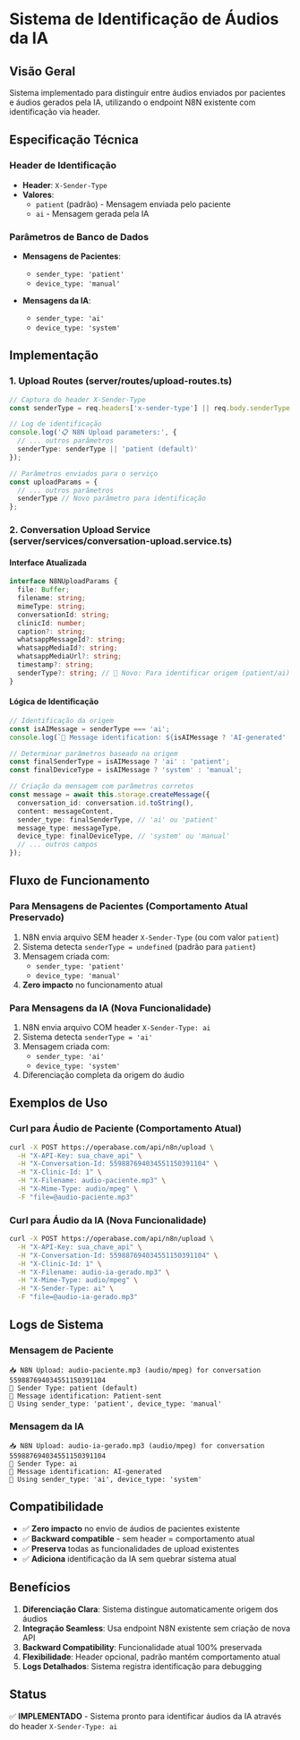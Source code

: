 # Sistema de Identificação de Áudios da IA

## Visão Geral

Sistema implementado para distinguir entre áudios enviados por pacientes e áudios gerados pela IA, utilizando o endpoint N8N existente com identificação via header.

## Especificação Técnica

### Header de Identificação
- **Header**: `X-Sender-Type`
- **Valores**: 
  - `patient` (padrão) - Mensagem enviada pelo paciente
  - `ai` - Mensagem gerada pela IA

### Parâmetros de Banco de Dados
- **Mensagens de Pacientes**:
  - `sender_type: 'patient'`
  - `device_type: 'manual'`
  
- **Mensagens da IA**:
  - `sender_type: 'ai'`
  - `device_type: 'system'`

## Implementação

### 1. Upload Routes (server/routes/upload-routes.ts)
```typescript
// Captura do header X-Sender-Type
const senderType = req.headers['x-sender-type'] || req.body.senderType;

// Log de identificação
console.log('📋 N8N Upload parameters:', {
  // ... outros parâmetros
  senderType: senderType || 'patient (default)'
});

// Parâmetros enviados para o serviço
const uploadParams = {
  // ... outros parâmetros
  senderType // Novo parâmetro para identificação
};
```

### 2. Conversation Upload Service (server/services/conversation-upload.service.ts)

#### Interface Atualizada
```typescript
interface N8NUploadParams {
  file: Buffer;
  filename: string;
  mimeType: string;
  conversationId: string;
  clinicId: number;
  caption?: string;
  whatsappMessageId?: string;
  whatsappMediaId?: string;
  whatsappMediaUrl?: string;
  timestamp?: string;
  senderType?: string; // 🤖 Novo: Para identificar origem (patient/ai)
}
```

#### Lógica de Identificação
```typescript
// Identificação da origem
const isAIMessage = senderType === 'ai';
console.log(`🤖 Message identification: ${isAIMessage ? 'AI-generated' : 'Patient-sent'}`);

// Determinar parâmetros baseado na origem
const finalSenderType = isAIMessage ? 'ai' : 'patient';
const finalDeviceType = isAIMessage ? 'system' : 'manual';

// Criação da mensagem com parâmetros corretos
const message = await this.storage.createMessage({
  conversation_id: conversation.id.toString(),
  content: messageContent,
  sender_type: finalSenderType, // 'ai' ou 'patient'
  message_type: messageType,
  device_type: finalDeviceType, // 'system' ou 'manual'
  // ... outros campos
});
```

## Fluxo de Funcionamento

### Para Mensagens de Pacientes (Comportamento Atual Preservado)
1. N8N envia arquivo SEM header `X-Sender-Type` (ou com valor `patient`)
2. Sistema detecta `senderType = undefined` (padrão para `patient`)
3. Mensagem criada com:
   - `sender_type: 'patient'`
   - `device_type: 'manual'`
4. **Zero impacto** no funcionamento atual

### Para Mensagens da IA (Nova Funcionalidade)
1. N8N envia arquivo COM header `X-Sender-Type: ai`
2. Sistema detecta `senderType = 'ai'`
3. Mensagem criada com:
   - `sender_type: 'ai'`
   - `device_type: 'system'`
4. Diferenciação completa da origem do áudio

## Exemplos de Uso

### Curl para Áudio de Paciente (Comportamento Atual)
```bash
curl -X POST https://operabase.com/api/n8n/upload \
  -H "X-API-Key: sua_chave_api" \
  -H "X-Conversation-Id: 559887694034551150391104" \
  -H "X-Clinic-Id: 1" \
  -H "X-Filename: audio-paciente.mp3" \
  -H "X-Mime-Type: audio/mpeg" \
  -F "file=@audio-paciente.mp3"
```

### Curl para Áudio da IA (Nova Funcionalidade)
```bash
curl -X POST https://operabase.com/api/n8n/upload \
  -H "X-API-Key: sua_chave_api" \
  -H "X-Conversation-Id: 559887694034551150391104" \
  -H "X-Clinic-Id: 1" \
  -H "X-Filename: audio-ia-gerado.mp3" \
  -H "X-Mime-Type: audio/mpeg" \
  -H "X-Sender-Type: ai" \
  -F "file=@audio-ia-gerado.mp3"
```

## Logs de Sistema

### Mensagem de Paciente
```
📥 N8N Upload: audio-paciente.mp3 (audio/mpeg) for conversation 559887694034551150391104
🤖 Sender Type: patient (default)
🤖 Message identification: Patient-sent
📝 Using sender_type: 'patient', device_type: 'manual'
```

### Mensagem da IA
```
📥 N8N Upload: audio-ia-gerado.mp3 (audio/mpeg) for conversation 559887694034551150391104
🤖 Sender Type: ai
🤖 Message identification: AI-generated
📝 Using sender_type: 'ai', device_type: 'system'
```

## Compatibilidade

- ✅ **Zero impacto** no envio de áudios de pacientes existente
- ✅ **Backward compatible** - sem header = comportamento atual
- ✅ **Preserva** todas as funcionalidades de upload existentes
- ✅ **Adiciona** identificação da IA sem quebrar sistema atual

## Benefícios

1. **Diferenciação Clara**: Sistema distingue automaticamente origem dos áudios
2. **Integração Seamless**: Usa endpoint N8N existente sem criação de nova API
3. **Backward Compatibility**: Funcionalidade atual 100% preservada
4. **Flexibilidade**: Header opcional, padrão mantém comportamento atual
5. **Logs Detalhados**: Sistema registra identificação para debugging

## Status

✅ **IMPLEMENTADO** - Sistema pronto para identificar áudios da IA através do header `X-Sender-Type: ai`